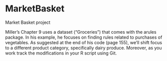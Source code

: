 # MarketBasket
Market Basket project

Miller’s Chapter 9 uses a dataset (“Groceries”) that comes with the arules package. In his example, he focuses on finding rules related to purchases of vegetables.  As suggested at the end of his code (page 155), we’ll shift focus to a different product category, specifically dairy produce. Moreover, as you work track the modifications in your R script using Git.
